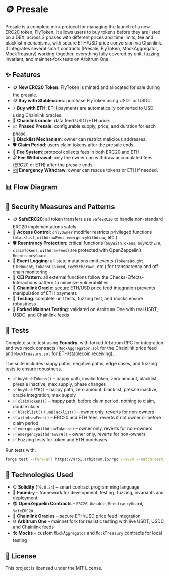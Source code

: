 # 🪙 Presale

Presale is a complete mini-protocol for managing the launch of a new ERC20 token, FlyToken. It allows users to buy tokens before they are listed on a DEX, across 3 phases with different prices and time limits, fee and blacklist mechanisms, with secure ETH/USD price conversion via Chainlink. It integrates several smart contracts (Presale, FlyToken, MockAggregator, MockTreasury) working together, everything fully covered by unit, fuzzing, invariant, and mainnet-fork tests on Arbitrum One.

## ✨ Features

- 🪙 **New ERC20 Token**: FlyToken is minted and allocated for sale during the presale.
- 🪙 **Buy with Stablecoins**: purchase FlyToken using USDT or USDC.
- ⚡ **Buy with ETH**: ETH payments are automatically converted to USD using Chainlink oracles.
- 🔗 **Chainlink oracle**: data feed USDT/ETH price.
- 📈 **Phased Presale**: configurable supply, price, and duration for each phase.
- 🚫 **Blacklist Mechanism**: owner can restrict malicious addresses.
- 🛡️ **Claim Period**: users claim tokens after the presale ends.
- 💸 **Fee System**: protocol collects fees in both ERC20 and ETH.
- 🔓 **Fee Withdrawal**: only the owner can withdraw accumulated fees (ERC20 or ETH) after the presale ends.
- 🆘 **Emergency Withdraw**: owner can rescue tokens or ETH if needed.

## 📊 Flow Diagram

## 🔐 Security Measures and Patterns

- 🪙 **SafeERC20**: all token transfers use `SafeERC20` to handle non-standard ERC20 implementations safely
- 🔑 **Access Control**: `onlyOwner` modifier restricts privileged functions (`blacklist`, `withdrawFees`, `emergencyWithdraw`, etc.)
- 🛡️ **Reentrancy Protection**: critical functions (`buyWithTokens`, `buyWithETH`, `claimTokens`, `withdrawFees`) are protected with OpenZeppelin’s `ReentrancyGuard`
- 📢 **Event Logging**: all state mutations emit events (`TokensBought`, `ETHBought`, `TokensClaimed`, `FeeWithdrawn`, etc.) for transparency and off-chain monitoring
- 🧩 **CEI Pattern**: all external functions follow the Checks-Effects-Interactions pattern to minimize vulnerabilities
- 🔗 **Chainlink Oracle**: secure ETH/USD price feed integration prevents manipulation of ETH payments
- 🧪 **Testing**: complete unit tests, fuzzing test, and mocks ensure robustness
- 🔄 **Forked Mainnet Testing**: validated on Arbitrum One with real USDT, USDC, and Chainlink feeds

## 🧪 Tests

Complete suite test using **Foundry**, with forked Arbitrum RPC for integration and two mock contracts (`MockAggregator.sol` for the Chainlink price feed and `MockTreasury.sol` for ETH/stablecoin receiving).

The suite includes happy paths, negative paths, edge cases, and fuzzing tests to ensure robustness.

- ✅ `buyWithTokens()` – happy path, invalid token, zero amount, blacklist, presale inactive, max supply, phase changes
- ✅ `buyWithETH()` – happy path, zero amount, blacklist, presale inactive, oracle integration, max supply
- ✅ `claimTokens()` – happy path, before claim period, nothing to claim, double claim
- ✅ `blacklist()` / `unBlacklist()` – owner only, reverts for non-owners
- ✅ `withdrawFees()` – ERC20 and ETH fees, reverts if not owner or before claim period
- ✅ `emergencyWithdrawTokens()` – owner only, reverts for non-owners
- ✅ `emergencyWithdrawETH()` – owner only, reverts for non-owners
- ✅ Fuzzing tests for token and ETH purchases

Run tests with:

```bash
forge test --fork-url https://arb1.arbitrum.io/rpc --vvvv --match-test test_buyWithTokens
```

## 🧠 Technologies Used

- ⚙️ **Solidity** (`^0.8.24`) – smart contract programming language
- 🧪 **Foundry** – framework for development, testing, fuzzing, invariants and deployment
- 📚 **OpenZeppelin Contracts** – `ERC20`, `Ownable`, `ReentrancyGuard`, `SafeERC20`
- 🔗 **Chainlink Oracles** – secure ETH/USD price feed integration
- 🌐 **Arbitrum One** – mainnet fork for realistic testing with live USDT, USDC and Chainlink feeds
- 🛠️ **Mocks** – custom `MockAggregator` and `MockTreasury` contracts for local testing

## 📜 License

This project is licensed under the MIT License.
